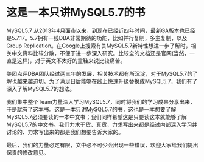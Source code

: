 # 这是一本只讲MySQL5.7的书

MySQL5.7 从2013年4月面市以来，到现在已经近四年时间，最新GA版本也已经是5.7.17。5.7拥有一线DBA非常期待的功能，比如并行复制，多主复制，以及Group Replication。在Google上搜索有关MySQL5.7新特性想进一步了解时，相关中文资料比较分散，不便于进一步深入研究。比较全的文档还是官网\(当然，一直是这样\)，对于英文不太好的童鞋来说比较痛苦。

美团点评DBA团队经过两三年的发展，相关技术都有所沉淀，对于MySQL5.7的了解也越来越迫切。为了满足日后能够在线上快速升级替换成MySQL5.7，我们有了深入了解MySQL5.7的想法。

我们集中整个Team力量深入学习MySQL5.7，同时将我们的学习成果分享出来，于是就有了这本书。这是一本只讲MySQL5.7的书，这也是一本想要了解MySQL5.7必须要读的一本中文书；我们同样希望这是只要读这本就能够了解MySQL5.7的中文书。我们力求干货、真货，力求写出来都是经过内部深入学习并讨论的、力求写出来的都是我们想要告诉大家的。

最后，我们的力量必定有限，文中必不可少会出现一些错误，欢迎大家给我们提出保贵的修改意见。

